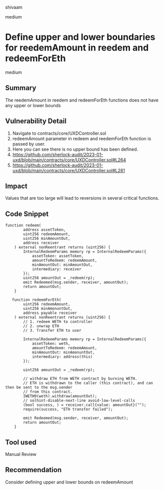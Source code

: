 shivaam

medium

# Define upper and lower boundaries for reedemAmount in reedem and redeemForEth

medium

## Summary
The reedemAmount in reedem and redeemForEth functions does not have any upper or lower bounds

## Vulnerability Detail
1. Navigate to contracts/core/UXDController.sol
2. redeemAmount parameter in redeem and reedemForEth function is passed by user.
3. Here you can see there is no upper bound has been defined.
4. https://github.com/sherlock-audit/2023-01-uxd/blob/main/contracts/core/UXDController.sol#L264
5. https://github.com/sherlock-audit/2023-01-uxd/blob/main/contracts/core/UXDController.sol#L281

## Impact
Values that are too large will lead to reversions in several critical functions.

## Code Snippet
```solidity
function redeem(
        address assetToken,
        uint256 redeemAmount,
        uint256 minAmountOut,
        address receiver
    ) external nonReentrant returns (uint256) {
        InternalRedeemParams memory rp = InternalRedeemParams({
            assetToken: assetToken,
            amountToRedeem: redeemAmount,
            minAmountOut: minAmountOut,
            intermediary: receiver
        });
        uint256 amountOut = _redeem(rp);
        emit Redeemed(msg.sender, receiver, amountOut);
        return amountOut;
    }
```
```solidity
   function redeemForEth(
        uint256 redeemAmount,
        uint256 minAmonuntOut,
        address payable receiver
    ) external nonReentrant returns (uint256) {
        // 1. redeem WETH to controller
        // 2. unwrap ETH
        // 3. Transfer ETH to user

        InternalRedeemParams memory rp = InternalRedeemParams({
            assetToken: weth,
            amountToRedeem: redeemAmount,
            minAmountOut: minAmonuntOut,
            intermediary: address(this)
        });

        uint256 amountOut = _redeem(rp);

        // withdraw ETH from WETH contract by burning WETH.
        // ETH is withdrawn to the caller (this contract), and can then be sent to the msg.sender
        // from this contract.
        IWETH9(weth).withdraw(amountOut);
        // solhint-disable-next-line avoid-low-level-calls
        (bool success, ) = receiver.call{value: amountOut}("");
        require(success, "ETH transfer failed");

        emit Redeemed(msg.sender, receiver, amountOut);
        return amountOut;
    }
```

## Tool used

Manual Review

## Recommendation
Consider defining upper and lower bounds on redeemAmount
